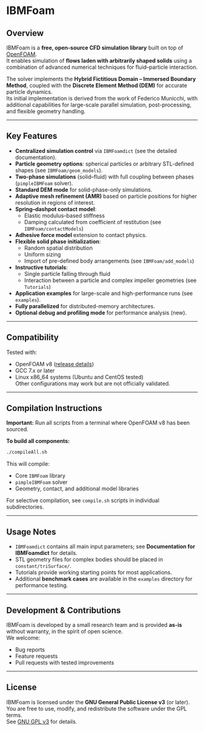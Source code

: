 # IBMFoam

## Overview
IBMFoam is a **free, open-source CFD simulation library** built on top of [OpenFOAM](https://openfoam.org).  
It enables simulation of **flows laden with arbitrarily shaped solids** using a combination of advanced numerical techniques for fluid–particle interaction.

The solver implements the **Hybrid Fictitious Domain – Immersed Boundary Method**, coupled with the **Discrete Element Method (DEM)** for accurate particle dynamics.  
Its initial implementation is derived from the work of Federico Municchi, with additional capabilities for large-scale parallel simulation, post-processing, and flexible geometry handling.

---

## Key Features
- **Centralized simulation control** via `IBMFoamdict` (see the detailed documentation).
- **Particle geometry options**: spherical particles or arbitrary STL-defined shapes (see `IBMFoam/geom_models`).
- **Two-phase simulations** (solid–fluid) with full coupling between phases (`pimpleIBMFoam` solver).
- **Standard DEM mode** for solid-phase-only simulations.
- **Adaptive mesh refinement (AMR)** based on particle positions for higher resolution in regions of interest.
- **Spring–dashpot contact model**:
  - Elastic modulus–based stiffness
  - Damping calculated from coefficient of restitution (see `IBMFoam/contactModels`)
- **Adhesive force model** extension to contact physics.
- **Flexible solid phase initialization**:
  - Random spatial distribution
  - Uniform sizing
  - Import of pre-defined body arrangements (see `IBMFoam/add_models`)
- **Instructive tutorials**:  
  - Single particle falling through fluid
  - Interaction between a particle and complex impeller geometries (see `Tutorials`)
- **Application examples** for large-scale and high-performance runs (see `examples`).
- **Fully parallelized** for distributed-memory architectures.
- **Optional debug and profiling mode** for performance analysis (new).

---

## Compatibility
Tested with:
- OpenFOAM v8 ([release details](https://openfoam.org/version/8/))
- GCC 7.x or later
- Linux x86_64 systems (Ubuntu and CentOS tested)  
Other configurations may work but are not officially validated.

---

## Compilation Instructions
**Important:** Run all scripts from a terminal where OpenFOAM v8 has been sourced.

**To build all components:**
```bash
./compileAll.sh
```
This will compile:
- Core `IBMFoam` library
- `pimpleIBMFoam` solver
- Geometry, contact, and additional model libraries

For selective compilation, see `compile.sh` scripts in individual subdirectories.

---

## Usage Notes
- `IBMFoamdict` contains all main input parameters; see **Documentation for IBMFoamdict** for details.
- STL geometry files for complex bodies should be placed in `constant/triSurface/`.
- Tutorials provide working starting points for most applications.
- Additional **benchmark cases** are available in the `examples` directory for performance testing.

---

## Development & Contributions
IBMFoam is developed by a small research team and is provided **as-is** without warranty, in the spirit of open science.  
We welcome:
- Bug reports
- Feature requests
- Pull requests with tested improvements

---

## License
IBMFoam is licensed under the **GNU General Public License v3** (or later).  
You are free to use, modify, and redistribute the software under the GPL terms.  
See [GNU GPL v3](http://www.gnu.org/licenses/) for details.
